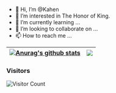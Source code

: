 - 👋 Hi, I’m @Kahen
- 👀 I’m interested in The Honor of King.
- 🌱 I’m currently learning  ...
- 💞️ I’m looking to collaborate on ...
- 📫 How to reach me ...

| <a href="https://github.com/anuraghazra/github-readme-stats"><img align="center" src="https://github-readme-stats.vercel.app/api?username=kahen&show_icons=true&include_all_commits=true&theme=buefy&hide_border=true" alt="Anurag's github stats" /></a> | <a href="https://github.com/anuraghazra/github-readme-stats"><img align="center" src="https://github-readme-stats.vercel.app/api/top-langs/?username=kahen&layout=compact&theme=buefy&hide_border=true" /></a> |
| ------------- | ------------- |

### Visitors
![Visitor Count](https://profile-counter.glitch.me/acmenlt/count.svg)
